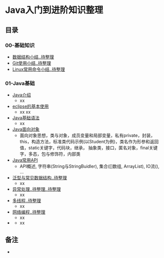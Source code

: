 # Java入门到进阶知识整理


## 目录

### 00-基础知识
- [数据结构小结..待整理]()
- [Git使用小结..待整理]()
- [Linux常用命令小结..待整理]()

### 01-Java基础
- [Java介绍](https://github.com/anliux/JAVALearning/blob/master/notes/01-java-base/Java%E4%BB%8B%E7%BB%8D.md)
  - xx
- [eclipse的基本使用](https://github.com/anliux/JAVALearning/blob/master/notes/01-java-base/eclipse%E7%9A%84%E5%9F%BA%E6%9C%AC%E4%BD%BF%E7%94%A8.md)
  -  xx xx
- [Java基础语法](https://github.com/anliux/JAVALearning/blob/master/notes/01-java-base/Java%E5%9F%BA%E7%A1%80%E8%AF%AD%E6%B3%95.md)
  -  xx
- [Java面向对象](https://github.com/anliux/JAVALearning/blob/master/notes/01-java-base/Java%E9%9D%A2%E5%90%91%E5%AF%B9%E8%B1%A1.md)
  - 面向对象思想，类与对象，成员变量和局部变量，私有private，封装，this，构造方法，标准类代码示例(以Student为例)，类名作为形参和返回值，static关键字，代码块，继承， 抽象类，接口，匿名对象，final关键字，多态，包与修饰符，内部类
- [Java常用API](https://github.com/anliux/JAVALearning/blob/master/notes/01-java-base/Java%E5%B8%B8%E7%94%A8API.md)
  -  API概述, 字符串(String与StringBuidler), 集合([]数组, ArrayList), IO流(), ...
- [泛型与常见数据结构..待整理]()
  - xx 
- [异常处理..待整理..待整理]()
  - xx 
- [多线程..待整理]()
  - xx 
- [网络编程..待整理]()
  -  xx
- []()
  - xx




## 备注
- 
